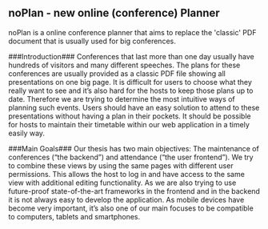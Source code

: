 noPlan - new online (conference) Planner
-----

noPlan is a online conference planner that aims to replace the 'classic' PDF document that is usually used for big conferences.

###Introduction###
Conferences that last more than one day usually have hundreds of visitors and many different speeches. The plans for these conferences are usually provided as a classic PDF file showing all presentations on one big page. It is difficult for users to choose what they really want to see and it’s also hard for the hosts to keep those plans up to date.
Therefore we are trying to determine the most intuitive ways of planning such events. Users should have an easy solution to attend to these presentations without having a plan in their pockets. It should be possible for hosts to maintain their timetable within our web application in a timely easily way.

###Main Goals###
Our thesis has two main objectives: The maintenance of conferences (“the backend”) and attendance (“the user frontend”). We try to combine these views by using the same pages with different user permissions. This allows the host to log in and have access to the same view with additional editing functionality. 
As we are also trying to use future-proof state-of-the-art frameworks in the frontend and in the backend it is not always easy to develop the application. As mobile devices have become very important, it’s also one of our main focuses to be compatible to computers, tablets and smartphones.
